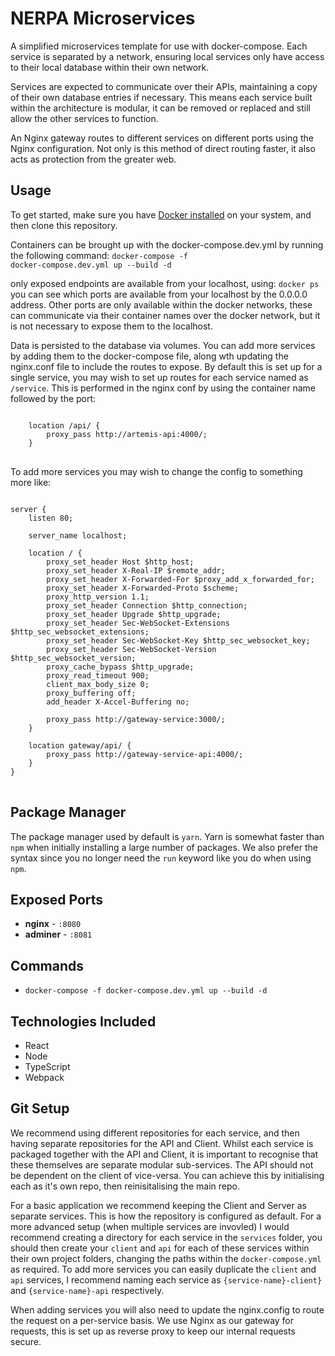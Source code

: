 # NERPA Microservices

A simplified microservices template for use with docker-compose.
Each service is separated by a network, ensuring local services
only have access to their local database within their own network.

Services are expected to communicate over their APIs, maintaining
a copy of their own database entries if necessary. This means
each service built within the architecture is modular, it can be
removed or replaced and still allow the other services to function.

An Nginx gateway routes to different services on different ports
using the Nginx configuration. Not only is this method of direct
routing faster, it also acts as protection from the greater web.

## Usage

To get started, make sure you have [Docker installed](https://docs.docker.com/docker-for-mac/install/) on your system, and then clone this repository.

Containers can be brought up with the docker-compose.dev.yml by running the following command: <code>docker-compose -f docker-compose.dev.yml up --build -d</code>

only exposed endpoints are available from your localhost, using: <code>docker ps</code> you can see which ports are available from your localhost
by the 0.0.0.0 address. Other ports are only available within the docker networks, these can communicate via their container names over the docker
network, but it is not necessary to expose them to the localhost.

Data is persisted to the database via volumes. You can add more services by adding them to the docker-compose file, along wth updating
the nginx.conf file to include the routes to expose. By default this is set up for a single service, you may wish to set up routes
for each service named as ````/service````. This is performed
in the nginx conf by using the container name followed by the port:

<pre>
<code>
    location /api/ {
        proxy_pass http://artemis-api:4000/;
    }
</code>
</pre>

To add more services you may wish to change the config to something more like:

<pre>
<code>
server {
    listen 80;

    server_name localhost;

    location / {
        proxy_set_header Host $http_host;
        proxy_set_header X-Real-IP $remote_addr;
        proxy_set_header X-Forwarded-For $proxy_add_x_forwarded_for;
        proxy_set_header X-Forwarded-Proto $scheme;
        proxy_http_version 1.1;
        proxy_set_header Connection $http_connection;
        proxy_set_header Upgrade $http_upgrade;
        proxy_set_header Sec-WebSocket-Extensions $http_sec_websocket_extensions;
        proxy_set_header Sec-WebSocket-Key $http_sec_websocket_key;
        proxy_set_header Sec-WebSocket-Version $http_sec_websocket_version;
        proxy_cache_bypass $http_upgrade;
        proxy_read_timeout 900;
        client_max_body_size 0;
        proxy_buffering off;
        add_header X-Accel-Buffering no;

        proxy_pass http://gateway-service:3000/;
    }

    location gateway/api/ {
        proxy_pass http://gateway-service-api:4000/;
    }
}
</code>
</pre>

## Package Manager

The package manager used by default is ````yarn````. Yarn is somewhat faster than ```npm``` when initially installing a large number of packages. We also prefer the syntax since you no longer need the ````run```` keyword like you do when using ````npm````.

## Exposed Ports

- **nginx** - `:8080`
- **adminer** - `:8081`

## Commands

- ````docker-compose -f docker-compose.dev.yml up --build -d ````

## Technologies Included

- React
- Node
- TypeScript
- Webpack

## Git Setup

We recommend using different repositories for each service, and
then having separate repositories for the API and Client. Whilst each
service is packaged together with the API and Client, it is important
to recognise that these themselves are separate modular sub-services. The API
should not be dependent on the client of vice-versa. You can achieve this by initialising each as it's own repo, then reinisitalising the main repo.

For a basic application we recommend keeping the Client and Server as separate services. This is how the repository is configured as default. For a more advanced setup (when multiple services are invovled) I would recommend creating a directory for each service in the <code>services</code> folder, you should then create your <code>client</code> and <code>api</code> for each of these services within their own project folders, changing the paths within the <code>docker-compose.yml</code> as required. To add more services you can easily duplicate the <code>client</code>
and <code>api</code> services, I recommend naming each service as <code>{service-name}-client}</code> and <code>{service-name}-api</code> respectively.

When adding services you will also need to update the nginx.config to route the request on a per-service basis. We use Nginx as our gateway for requests, this is set up as reverse proxy to keep our internal requests secure.